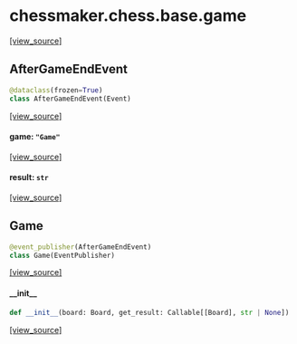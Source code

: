 <a id="chessmaker.chess.base.game"></a>

# chessmaker.chess.base.game

[[view_source]](https://github.com/WolfDWyc/ChessMaker/blob/d55fc2f32f12721e1fe31900fd59416040ea3896/chessmaker\chess\base\game.py#L1)

<a id="chessmaker.chess.base.game.AfterGameEndEvent"></a>

## AfterGameEndEvent

```python
@dataclass(frozen=True)
class AfterGameEndEvent(Event)
```

[[view_source]](https://github.com/WolfDWyc/ChessMaker/blob/d55fc2f32f12721e1fe31900fd59416040ea3896/chessmaker\chess\base\game.py#L9)

<a id="chessmaker.chess.base.game.AfterGameEndEvent.game"></a>

#### game: `"Game"`

[[view_source]](https://github.com/WolfDWyc/ChessMaker/blob/d55fc2f32f12721e1fe31900fd59416040ea3896/chessmaker\chess\base\game.py#L10)

<a id="chessmaker.chess.base.game.AfterGameEndEvent.result"></a>

#### result: `str`

[[view_source]](https://github.com/WolfDWyc/ChessMaker/blob/d55fc2f32f12721e1fe31900fd59416040ea3896/chessmaker\chess\base\game.py#L11)

<a id="chessmaker.chess.base.game.Game"></a>

## Game

```python
@event_publisher(AfterGameEndEvent)
class Game(EventPublisher)
```

[[view_source]](https://github.com/WolfDWyc/ChessMaker/blob/d55fc2f32f12721e1fe31900fd59416040ea3896/chessmaker\chess\base\game.py#L15)

<a id="chessmaker.chess.base.game.Game.__init__"></a>

#### \_\_init\_\_

```python
def __init__(board: Board, get_result: Callable[[Board], str | None])
```

[[view_source]](https://github.com/WolfDWyc/ChessMaker/blob/d55fc2f32f12721e1fe31900fd59416040ea3896/chessmaker\chess\base\game.py#L16)

